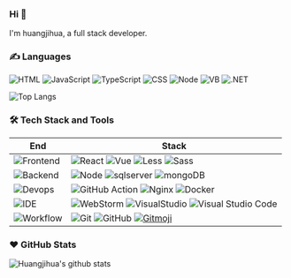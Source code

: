### Hi 👋

I'm huangjihua, a full stack developer.

### ✍️ Languages

![HTML](https://img.shields.io/badge/-HTML-E34F26?style=flat&logo=html5&logoColor=white) ![JavaScript](https://img.shields.io/badge/-JavaScript-C69D00?style=flat&logo=javascript&logoColor=white) ![TypeScript](https://img.shields.io/badge/-TypeScript-2f74c0?style=flat&logo=typescript&logoColor=white) ![CSS](https://img.shields.io/badge/-CSS-254bdd?style=flat&logo=css3) ![Node](https://img.shields.io/badge/-node-2b5b83?style=flat&logo=node&logoColor=ffdf76) ![VB](https://img.shields.io/badge/-vb-2b5b83?style=flat&logo=vb&logoColor=ffdf76) ![.NET](https://img.shields.io/badge/-.net-2b5b83?style=flat&logo=.net&logoColor=ffdf76)

![Top Langs](https://github-readme-stats.vercel.app/api/top-langs/?username=huangjihua&layout=compact&hide=javascript,css,html,jupyter%20notebook)

### 🛠 Tech Stack and Tools

| End                                                                  | Stack                                                                                                                                                                                                                                                                                                                       |
| -------------------------------------------------------------------- | --------------------------------------------------------------------------------------------------------------------------------------------------------------------------------------------------------------------------------------------------------------------------------------------------------------------------- |
| ![Frontend](https://img.shields.io/badge/-Frontend-black?style=flat) | ![React](https://img.shields.io/badge/-React-52BAD7?style=flat&logo=react&logoColor=white) ![Vue](https://img.shields.io/badge/-Vue-0170fe?style=flat&logo=vue) ![Less](https://img.shields.io/badge/-Less-1d365d?style=flat&logo=less) ![Sass](https://img.shields.io/badge/-sass-4569d4?style=flat&logo=assas) |
| ![Backend](https://img.shields.io/badge/-Backend-black?style=flat)   | ![Node](https://img.shields.io/badge/-Node-white?style=flat&logo=node.js) ![sqlserver](https://img.shields.io/badge/-sqlserver-white?style=flat&logo=sqlserver) ![mongoDB](https://img.shields.io/badge/-mongoDB-white?style=flat&logo=mongodb)                                                                                                                                                                   |
| ![Devops](https://img.shields.io/badge/-Devops-black?style=flat)     | ![GitHub Action][gitHub-action]  ![Nginx](https://img.shields.io/badge/-Nginx-CEF1D1?style=flat&logo=nginx)  ![Docker](https://img.shields.io/badge/-Docker-cbe3f2?style=flat&logo=docker)                                                                                                                                                                    |
| ![IDE](https://img.shields.io/badge/-IDE-black?style=flat)           | ![WebStorm](https://img.shields.io/badge/-WebStorm-3a3a3a?style=flat&logo=webstorm) ![VisualStudio](https://img.shields.io/badge/-VisualStudio-3a3a3a?style=flat&logo=Visual-Studio) ![Visual Studio Code](https://img.shields.io/badge/-VS_Code-007ACC?style=flat&logo=Visual-Studio-Code)                                                 |
| ![Workflow](https://img.shields.io/badge/-Ohter-black?style=flat)           | ![Git](https://img.shields.io/badge/-Git-black?style=flat&logo=git) ![GitHub](https://img.shields.io/badge/-GitHub-black?style=flat&logo=github)     [![Gitmoji][gitmoji]][gcw]                                                                                           |

[gitHub-action]: https://img.shields.io/badge/-GitHub_Actions-black?style=flat&logo=github
[gitmoji]: https://img.shields.io/badge/-😉_Gitmoji_Commit_Workflow-black?style=flat
[gcw]: https://github.com/arvinxx/gitmoji-commit-workflow

### ❤️ GitHub Stats

![Huangjihua's github stats](https://github-readme-stats.vercel.app/api?username=huangjihua&show_icons=true)

 
